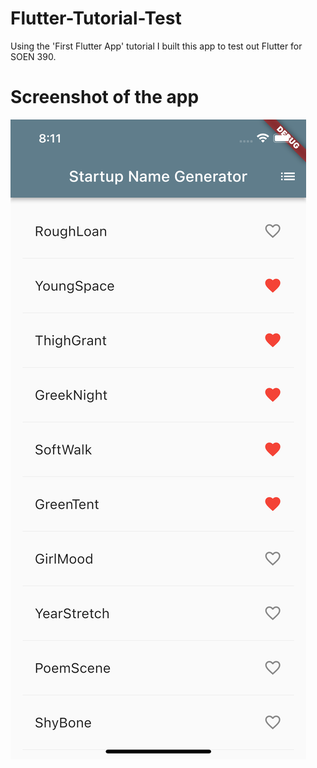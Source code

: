 # Flutter-Tutorial-Test 

Using the 'First Flutter App' tutorial I built this app to test out Flutter for SOEN 390. 

# Screenshot of the app

![alt text](https://github.com/tusharraval102/Flutter-Tutorial-Test/blob/master/simulator_screenshot_7DFED458-CCAF-4EC4-BBF1-8188D0BB4B05.png?raw=true)